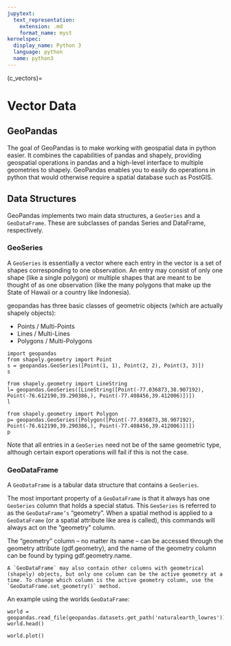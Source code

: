 ```yaml
---
jupytext:
  text_representation:
    extension: .md
    format_name: myst
kernelspec:
  display_name: Python 3
  language: python
  name: python3
---
```


(c_vectors)=

# Vector Data 

## GeoPandas

The goal of GeoPandas is to make working with geospatial data in python easier. It combines the capabilities of pandas and shapely, providing geospatial operations in pandas and a high-level interface to multiple geometries to shapely. GeoPandas enables you to easily do operations in python that would otherwise require a spatial database such as PostGIS.

## Data Structures

GeoPandas implements two main data structures, a `GeoSeries` and a `GeoDataFrame`. These are subclasses of pandas Series and DataFrame, respectively.

### GeoSeries

A `GeoSeries` is essentially a vector where each entry in the vector is a set of shapes corresponding to one observation. An entry may consist of only one shape (like a single polygon) or multiple shapes that are meant to be thought of as one observation (like the many polygons that make up the State of Hawaii or a country like Indonesia).

geopandas has three basic classes of geometric objects (which are actually shapely objects):

* Points / Multi-Points
* Lines / Multi-Lines
* Polygons / Multi-Polygons

```{code-cell} ipython3
import geopandas
from shapely.geometry import Point
s = geopandas.GeoSeries([Point(1, 1), Point(2, 2), Point(3, 3)])
s
```
```{code-cell} ipython3
from shapely.geometry import LineString
l= geopandas.GeoSeries([LineString([Point(-77.036873,38.907192), Point(-76.612190,39.290386,), Point(-77.408456,39.412006)])])
l
```
```{code-cell} ipython3
from shapely.geometry import Polygon
p= geopandas.GeoSeries([Polygon([Point(-77.036873,38.907192), Point(-76.612190,39.290386,), Point(-77.408456,39.412006)])])
p
```

Note that all entries in a `GeoSeries` need not be of the same geometric type, although certain export operations will fail if this is not the case.

### GeoDataFrame
A `GeoDataFrame` is a tabular data structure that contains a `GeoSeries`.

The most important property of a `GeoDataFrame` is that it always has one `GeoSeries` column that holds a special status. This `GeoSeries` is referred to as the `GeoDataFrame’s` “geometry”. When a spatial method is applied to a `GeoDataFrame` (or a spatial attribute like area is called), this commands will always act on the “geometry” column.

The “geometry” column – no matter its name – can be accessed through the geometry attribute (gdf.geometry), and the name of the geometry column can be found by typing gdf.geometry.name.

```{note}
A `GeoDataFrame` may also contain other columns with geometrical (shapely) objects, but only one column can be the active geometry at a time. To change which column is the active geometry column, use the `GeoDataFrame.set_geometry()` method.
```

An example using the worlds `GeoDataFrame`:

```{code-cell} ipython3
world = geopandas.read_file(geopandas.datasets.get_path('naturalearth_lowres'))
world.head()
```

```{code-cell} ipython3
world.plot()
```
